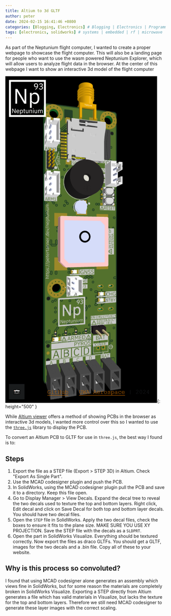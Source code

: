 ```yaml
---
title: Altium to 3d GLTF
author: peter
date: 2024-02-15 16:41:46 +0800
categories: [Blogging, Electronics] # Blogging | Electronics | Programming | Mechanical
tags: [electronics, solidworks] # systems | embedded | rf | microwave | electronics | solidworks | automation
---
```


As part of the Neptunium flight computer, I wanted to create a proper webpage to showcase the flight computer. This will also be a landing page for people who want to use the wasm powered Neptunium Explorer, which will allow users to analyze flight data in the browser. At the center of this webpage I want to show an interactive 3d model of the flight computer

![Neptunium website](/assets/img/2024-02-15-Altium-to-3d-GLTF/Screen%20Shot%202024-02-15%20at%2016.59.07.png){: height="500" }

While [Altium viewer](https://www.altium.com/viewer/) offers a method of showing PCBs in the browser as interactive 3d models, I wanted more control over this so I wanted to use the [`three.js`](https://threejs.org/) library to display the PCB.

To convert an Altium PCB to GLTF for use in `three.js`, the best way I found is to:

## Steps

1. Export the file as a STEP file (Export > STEP 3D) in Altium. Check "Export As Single Part".
2. Use the MCAD codesigner plugin and push the PCB.
3. In SolidWorks, using the MCAD codesigner plugin pull the PCB and save it to a directory. Keep this file open.
4. Go to Display Manager > View Decals. Expand the decal tree to reveal the two decals used to texture the top and bottom layers. Right click, Edit decal and click on Save Decal for both top and bottom layer decals. You should have two decal files.
5. Open the `STEP` file in SolidWorks. Apply the two decal files, check the boxes to ensure it fits to the plane size. MAKE SURE YOU USE XY PROJECTION. Save the STEP file with the decals as a `SLDPRT`.
6. Open the part in SolidWorks Visualize. Everything should be textured correctly. Now export the files as draco GLTFs. You should get a GLTF, images for the two decals and a .bin file. Copy all of these to your website.

## Why is this process so convoluted?

I found that using MCAD codesigner alone generates an assembly which views fine in SolidWorks, but for some reason the materials are completely broken in SolidWorks Visualize. Exporting a STEP directly from Altium generates a file which has valid materials in Visualize, but lacks the texture for the top and bottom layers. Therefore we still need MCAD codesigner to generate these layer images with the correct scaling.
